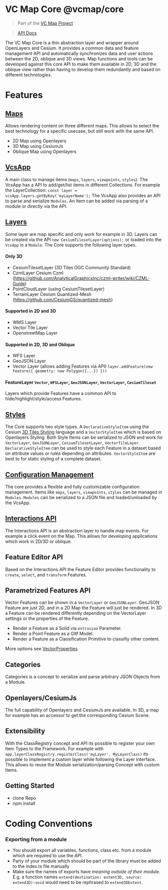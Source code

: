# VC Map Core @vcmap/core

> Part of the [VC Map Project](https://github.com/virtualcitySYSTEMS/map-ui)

> [API Docs](https://lib.virtualcitymap.de/core/6.0/docs/)

The VC Map Core is a thin abstraction layer and wrapper around OpenLayers and Cesium.
It provides a common data and feature management API and automatically synchronizes data and user actions between the 2D, oblique and 3D views.
Map functions and tools can be developed against this core API to make them available in 2D, 3D and the oblique view rather than having to develop
them redundantly and based on different technologies.

# Features

## [Maps](./documentation/maps.md)

Allows rendering content on three different maps. This allows to select the best technology for a specific usecase, but
still work with the same API.

- 2D Map using Openlayers
- 3D Map using CesiumJs
- Oblique Map using Openlayers

## [VcsApp](./documentation/vcsApp.md)

A main class to manage items (`maps`, `layers`, `viewpoints`, `styles`). The VcsApp has a API to add/get/list
items in different Collections. For example the LayerCollection: `const layer = vcsApp.layers.getByKey('myLayerName');`
The VcsApp also provides an API to parse and serialize `Modules`. An Item can be added via parsing of a module or directly
via the API.

## [Layers](./documentation/layers.md)

Some layer are map specific and only work for example in 3D. Layers can be created via the API
`new CesiumTilesetLayer(options);` or loaded into the `VcsApp` in a `Module`. The Core supports the following layer types.

#### Only 3D

- CesiumTilesetLayer (3D Tiles OGC Community Standard)
- CzmlLayer Cesium Czml (https://github.com/AnalyticalGraphicsInc/czml-writer/wiki/CZML-Guide)
- PointCloudLayer (using CesiumTilesetLayer)
- TerrainLayer Cesium Quantized-Mesh (https://github.com/CesiumGS/quantized-mesh)

#### Supported in 2D and 3D

- WMS Layer
- Vector Tile Layer
- OpenstreetMap Layer

#### Supported in 2D, 3D and Oblique

- WFS Layer
- GeoJSON Layer
- Vector Layer (allows adding Features via API) `layer.addFeature(new Feature({ geometry: new Polygon({...}) }))`

#### FeatureLayer `Vector`, `WFSLayer`, `GeoJSONLayer`, `VectorLayer`, `CesiumTileset`

Layers which provide Features have a common API to hide/highlight/style/access Features.

## [Styles](./documentation/style.md)

The Core supports two style types. A `DeclarativeStyleItem` using the Cesium [3D Tiles Styling](https://github.com/CesiumGS/3d-tiles/tree/main/specification/Styling) language
and a `VectorStyleItem` which is based on Openlayers Styling.
Both Style Items can be serialized to JSON and work for `VectorLayer`, `GeoJSONLayer`, `CesiumTilesetLayer`, `VectorTileLayer`.
`DeclarativeStyleItem` can be used to style each Feature in a dataset based on attribute values or rules depending on attributes.
`VectorStyleItem` are best to for static styling of a complete dataset.

## [Configuration Management](./documentation/vcsModule.md)

The core provides a flexible and fully customizable configuration management. Items like `maps`, `layers`, `viewpoints`, `styles` can be managed in `Modules`.
`Modules` can be serialized to a JSON file and loaded/unloaded by the VcsApp.

## [Interactions API](./documentation/interaction.md)

The Interactions API is an abstraction layer to handle map events. For example a click event on the Map.
This allows for developing applications which work in 2D/3D or oblique.

## Feature Editor API

Based on the Interactions API the Feature Editor provides functionality to `create`, `select`, and `transform` Features.

## Parametrized Features API

Vector Features can be shown in a `VectorLayer` or `GeoJSONLayer`. GeoJSON Feature are just 2D, and in a 2D Map the Feature
will just be rendered. In 3D a Feature can be rendered differently depending on the VectorLayer settings or the properties
of the Feature.

- Render a Feature as a Solid via `extrusion` Parameter.
- Render a Point Feature as a Gltf Model.
- Render a Feature as a Classification Primitive to classifiy other content.

More options see [VectorProperties](./src/layer/vectorProperties.ts)

## Categories

Categories is a concept to serialize and parse arbitrary JSON Objects from a Module.

## Openlayers/CesiumJs

The full capability of Openlayers and CesiumJs are available. In 3D, a map for example has an accessor to get the corresponding
Cesium Scene.

## Extensibility

With the ClassRegistry concept and API its possible to register your own Item Types to the Framework.
For example with `app.layerClassRegistry.registerClass('myLayer', MyLayerClass)` its possible to implement a custom layer
while following the Layer Interface. This allows to reuse the Module serialization/parsing Concept with custom Items.

## Getting Started

- clone Repo
- npm install

# Coding Conventions

### Exporting from a module

- You should export all variables, functions, class etc. from a module
  which are required to use the API.
- Party of your module which should be part of the library must be added to the index.ts file manually
- Make sure the names of exports have _meaning outside of their module_. E.g. a
  function names `extend(destination: extent3D, source: extend3D):void` would need to be rephrased to `extend3DExtent`.
